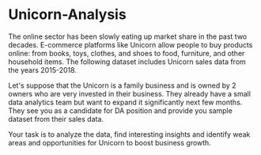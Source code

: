 # Unicorn-Analysis

The online sector has been slowly eating up market share in the past two decades. E-commerce platforms like Unicorn allow people to buy products online: from books, toys, clothes, and shoes to food, furniture, and other household items. The following dataset includes Unicorn sales data from the years 2015-2018.

Let's suppose that the Unicorn is a family business and is owned by 2 owners who are very invested in their business. They already have a small data analytics team but want to expand it significantly next few months. They see you as a candidate for DA position and provide you sample dataset from their sales data.

Your task is to analyze the data, find interesting insights and identify weak areas and opportunities for Unicorn to boost business growth.

